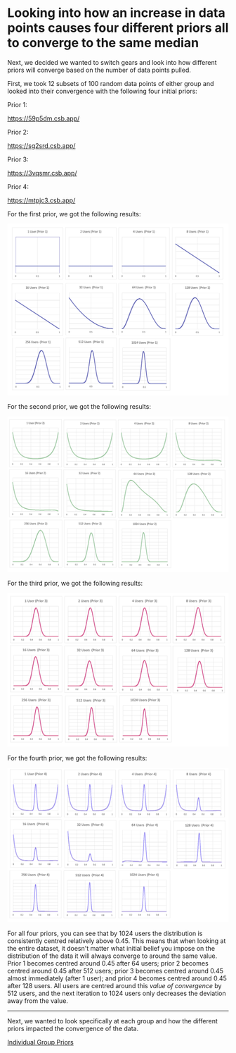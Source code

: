 # Looking into how an increase in data points causes four different priors all to converge to the same median

Next, we decided we wanted to switch gears and look into how different priors will converge based on the number of data points pulled. 

First, we took 12 subsets of 100 random data points of either group and looked into their convergence with the following four initial priors:

<!--- ![priors](https://github.com/EvaGostiuk/MAT4376-project-2-team-3/blob/master/AB_DataSet/images/priors.png?raw=true) -->

Prior 1: 

https://59p5dm.csb.app/

Prior 2:

https://sg2srd.csb.app/

Prior 3: 

https://3vqsmr.csb.app/

Prior 4: 

https://mtpjc3.csb.app/

For the first prior, we got the following results:

![priors1 - all](https://github.com/EvaGostiuk/MAT4376-project-2-team-3/blob/master/AB_DataSet/images/prior1_all.png?raw=true)

For the second prior, we got the following results:

![priors2 - all](https://github.com/EvaGostiuk/MAT4376-project-2-team-3/blob/master/AB_DataSet/images/prior2_all.png?raw=true)

For the third prior, we got the following results:

![priors3 - all](https://github.com/EvaGostiuk/MAT4376-project-2-team-3/blob/master/AB_DataSet/images/prior3_all.png?raw=true)

For the fourth prior, we got the following results:

![priors4 - all](https://github.com/EvaGostiuk/MAT4376-project-2-team-3/blob/master/AB_DataSet/images/prior4_all.png?raw=true)

For all four priors, you can see that by 1024 users the distribution is consistently centred relatively above 0.45. This means that when looking at the entire dataset, it doesn't matter what initial belief you impose on the distribution of the data it will always converge to around the same value. Prior 1 becomes centred around 0.45 after 64 users; prior 2 becomes centred around 0.45 after 512 users; prior 3 becomes centred around 0.45 almost immediately (after 1 user); and prior 4 becomes centred around 0.45 after 128 users. All users are centred around this *value of convergence* by 512 users, and the next iteration to 1024 users only decreases the deviation away from the value. 

---

Next, we wanted to look specifically at each group and how the different priors impacted the convergence of the data.

[Individual Group Priors](https://github.com/EvaGostiuk/MAT4376-project-2-team-3/blob/master/AB_DataSet/task_1/03-Individual_Group_Priors.md)
